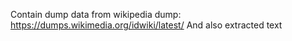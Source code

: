 Contain dump data from wikipedia dump: https://dumps.wikimedia.org/idwiki/latest/ And also extracted text
